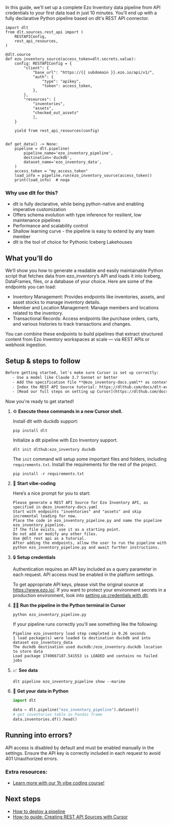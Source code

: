 In this guide, we'll set up a complete Ezo Inventory data pipeline from API credentials to your first data load in just 10 minutes. You'll end up with a fully declarative Python pipeline based on dlt's REST API connector.

```python-outcome
import dlt
from dlt.sources.rest_api import (
    RESTAPIConfig,
    rest_api_resources,
)

@dlt.source
def ezo_inventory_source(access_token=dlt.secrets.value):
    config: RESTAPIConfig = {
        "client": {
            "base_url": "https://{{ subdomain }}.ezo.io/api/v1/",
            "auth": {
                "type": "apikey",
                "token": access_token,
            },
        },
        "resources": [
            "inventories",
            "assets",
            "checked_out_assets"
            ],
    }

    yield from rest_api_resources(config)


def get_data() -> None:
    pipeline = dlt.pipeline(
        pipeline_name='ezo_inventory_pipeline',
        destination='duckdb',
        dataset_name='ezo_inventory_data', 
    )
    access_token = "my_access_token"
    load_info = pipeline.run(ezo_inventory_source(access_token))
    print(load_info)  # noqa
```

### Why use dlt for this?

- dlt is fully declarative, while being python-native and enabling imperative customization
- Offers schema evolution with type inference for resilient, low maintenance pipelines
- Performance and scalability control
- Shallow learning curve - the pipeline is easy to extend by any team member
- dlt is the tool of choice for Pythonic Iceberg Lakehouses

## What you’ll do

We’ll show you how to generate a readable and easily maintainable Python script that fetches data from ezo_inventory’s API and loads it into Iceberg, DataFrames, files, or a database of your choice. Here are some of the endpoints you can load:

- Inventory Management: Provides endpoints like inventories, assets, and asset stocks to manage inventory details.
- Member and Location Management: Manage members and locations related to the inventory.
- Transactional Records: Access endpoints like purchase orders, carts, and various histories to track transactions and changes.

You can combine these endpoints to build pipelines that extract structured content from Ezo Inventory workspaces at scale — via REST APIs or webhook ingestion.

## Setup & steps to follow

```default
Before getting started, let's make sure Cursor is set up correctly:
   - Use a model like Claude 3.7 Sonnet or better
   - Add the specification file **@ezo_inventory-docs.yaml** as context
   - Index the REST API Source tutorial: https://dlthub.com/docs/dlt-ecosystem/verified-sources/rest_api/ and add it to context as **@dlt rest api**
   - [Read our full steps on setting up Cursor](https://dlthub.com/docs/dlt-ecosystem/llm-tooling/cursor-restapi#23-configuring-cursor-with-documentation)
```

Now you're ready to get started! 

1. ⚙️ **Execute these commands in a new Cursor shell.**
    
    Install dlt with duckdb support:
    ```shell
    pip install dlt
    ```

    Initialize a dlt pipeline with Ezo Inventory support.
    ```shell
    dlt init dlthub:ezo_inventory duckdb
    ```

    The `init` command will setup some important files and folders, including `requirements.txt`. Install the requirements for the rest of the project.
    ```shell
    pip install -r requirements.txt
    ```
    
2. 🤠 **Start vibe-coding**
    
    Here’s a nice prompt for you to start: 
    
    ```prompt
    Please generate a REST API Source for Ezo Inventory API, as specified in @ezo_inventory-docs.yaml 
    Start with endpoints "inventories" and "assets" and skip incremental loading for now. 
    Place the code in ezo_inventory_pipeline.py and name the pipeline ezo_inventory_pipeline. 
    If the file exists, use it as a starting point. 
    Do not add or modify any other files. 
    Use @dlt rest api as a tutorial. 
    After adding the endpoints, allow the user to run the pipeline with python ezo_inventory_pipeline.py and await further instructions.
    ```

    
3. 🔒 **Setup credentials** 
    
    Authentication requires an API key included as a query parameter in each request. API access must be enabled in the platform settings.
    
    To get appropriate API keys, please visit the original source at https://www.ezo.io/.
    If you want to protect your environment secrets in a production environment, look into [setting up credentials with dlt](https://dlthub.com/docs/walkthroughs/add_credentials).
    
4. 🏃‍♀️ **Run the pipeline in the Python terminal in Cursor**
    
    ```shell
    python ezo_inventory_pipeline.py
    ```
    
    If your pipeline runs correctly you’ll see something like the following:
    
    ```shell
    Pipeline ezo_inventory load step completed in 0.26 seconds
    1 load package(s) were loaded to destination duckdb and into dataset ezo_inventory_data
    The duckdb destination used duckdb:/ezo_inventory.duckdb location to store data
    Load package 1749667187.541553 is LOADED and contains no failed jobs
    ```
    
5. 📈 **See data**
    
    ```shell
    dlt pipeline ezo_inventory_pipeline show --marimo
    ```
    
6. 🐍 **Get your data in Python**
    
    ```python
    import dlt

   data = dlt.pipeline("ezo_inventory_pipeline").dataset()
   # get inventories table as Pandas frame
   data.inventories.df().head()
    ```

## Running into errors?

API access is disabled by default and must be enabled manually in the settings. Ensure the API key is correctly included in each request to avoid 401 Unauthorized errors.

### Extra resources:

- [Learn more with our 1h vibe coding course!](https://www.youtube.com/watch?v=GGid70rnJuM)

## Next steps

- [How to deploy a pipeline](https://dlthub.com/docs/walkthroughs/deploy-a-pipeline)
- [How-to guide: Creating REST API Sources with Cursor](https://dlthub.com/docs/dlt-ecosystem/llm-tooling/cursor-restapi)